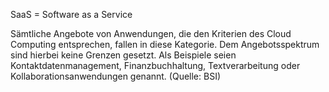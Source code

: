 SaaS = Software as a Service

Sämtliche Angebote von Anwendungen, die den Kriterien des Cloud Computing entsprechen, fallen in diese Kategorie. 
Dem Angebotsspektrum sind hierbei keine Grenzen gesetzt. Als Beispiele seien Kontaktdatenmanagement, Finanzbuchhaltung, 
Textverarbeitung oder Kollaborationsanwendungen genannt. (Quelle: BSI)
